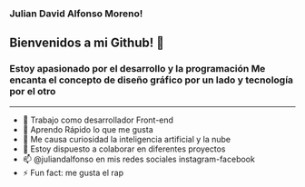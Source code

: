 ### Julian David Alfonso Moreno! 
## Bienvenidos a mi Github! 👋

### Estoy apasionado por el desarrollo y la programación Me encanta el concepto de diseño gráfico por un lado y tecnología por el otro

---

- 🔭 Trabajo como desarrollador Front-end
- 🌱 Aprendo Rápido lo que me gusta
- 🤔 Me causa curiosidad la inteligencia artificial y la nube
- 💬 Estoy dispuesto a colaborar en diferentes proyectos
- 📫 @juliandalfonso en mis redes sociales instagram-facebook
- ⚡ Fun fact: me gusta el rap
